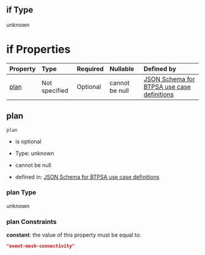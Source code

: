 ## if Type

unknown

# if Properties

| Property      | Type          | Required | Nullable       | Defined by                                                                                                                                                                                                                                  |
| :------------ | :------------ | :------- | :------------- | :------------------------------------------------------------------------------------------------------------------------------------------------------------------------------------------------------------------------------------------ |
| [plan](#plan) | Not specified | Optional | cannot be null | [JSON Schema for BTPSA use case definitions](btpsa-usecase-properties-services-items-allof-1-then-allof-34-then-allof-1-if-properties-plan.md "undefined#/properties/services/items/allOf/1/then/allOf/34/then/allOf/1/if/properties/plan") |

## plan



`plan`

*   is optional

*   Type: unknown

*   cannot be null

*   defined in: [JSON Schema for BTPSA use case definitions](btpsa-usecase-properties-services-items-allof-1-then-allof-34-then-allof-1-if-properties-plan.md "undefined#/properties/services/items/allOf/1/then/allOf/34/then/allOf/1/if/properties/plan")

### plan Type

unknown

### plan Constraints

**constant**: the value of this property must be equal to:

```json
"event-mesh-connectivity"
```
